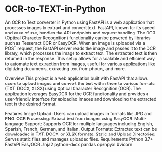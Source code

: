 # OCR-to-TEXT-in-Python
 
An OCR to Text converter in Python using FastAPI is a web application that processes images to extract and convert text. FastAPI, known for its speed and ease of use, handles the API endpoints and request handling. The OCR (Optical Character Recognition) functionality can be powered by libraries such as Tesseract OCR or EasyOCR. When an image is uploaded via a POST request, the FastAPI server reads the image and passes it to the OCR library, which processes the image to extract text. The extracted text is then returned in the response. This setup allows for a scalable and efficient way to automate text extraction from images, useful for various applications like digitizing documents, extracting text from photos, and more.


Overview
This project is a web application built with FastAPI that allows users to upload images and convert the text within them to various formats (TXT, DOCX, XLSX) using Optical Character Recognition (OCR). The application leverages EasyOCR for the OCR functionality and provides a user-friendly interface for uploading images and downloading the extracted text in the desired format.

Features
Image Upload: Users can upload images in formats like JPG and PNG.
OCR Processing: Extract text from images using EasyOCR.
Multi-language Support: Supports OCR for multiple languages including English, Spanish, French, German, and Italian.
Output Formats: Extracted text can be downloaded in TXT, DOCX, or XLSX formats.
Static and Upload Directories: Serves static files and manages uploaded files.
Requirements
Python 3.7+
FastAPI
EasyOCR
Jinja2
python-docx
pandas
openpyxl
Uvicorn